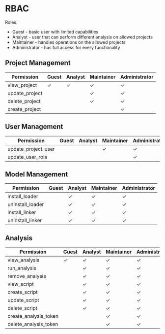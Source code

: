 ﻿# RBAC

Roles:

- Guest - basic user with limited capabilities
- Analyst - user that can perform different analysis on allowed projects
- Maintainer - handles operations on the allowed projects
- Administrator - has full access for every functionality

## Project Management

| Permission     | Guest   | Analyst | Maintainer | Administrator |
|----------------|---------|---------|------------|---------------|
| view_project   | &check; | &check; | &check;    | &check;       |
| update_project |         |         | &check;    | &check;       |
| delete_project |         |         | &check;    | &check;       |
| create_project |         |         |            | &check;       |

## User Management

| Permission          | Guest | Analyst | Maintainer | Administrator |
|---------------------|-------|---------|------------|---------------|
| update_project_user |       |         | &check;    | &check;       |
| update_user_role    |       |         |            | &check;       |

## Model Management

| Permission       | Guest | Analyst | Maintainer | Administrator |
|------------------|-------|---------|------------|---------------|
| install_loader   |       | &check; | &check;    | &check;       |
| uninstall_loader |       | &check; | &check;    | &check;       |
| install_linker   |       | &check; | &check;    | &check;       |
| uninstall_linker |       | &check; | &check;    | &check;       |

## Analysis

| Permission            | Guest   | Analyst | Maintainer | Administrator |
|-----------------------|---------|---------|------------|---------------|
| view_analysis         | &check; | &check; | &check;    | &check;       |
| run_analysis          |         | &check; | &check;    | &check;       |
| remove_analysis       |         | &check; | &check;    | &check;       |
| view_script           |         | &check; | &check;    | &check;       |
| create_script         |         | &check; | &check;    | &check;       |
| update_script         |         | &check; | &check;    | &check;       |
| delete_script         |         | &check; | &check;    | &check;       |
| create_analysis_token |         |         | &check;    | &check;       |
| delete_analysis_token |         |         | &check;    | &check;       |
